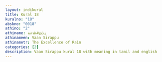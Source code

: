 ```yaml
---
layout: indikural
title: Kural 18
kuralno: "18"
abskno: "0018"
athino: "2"
athiname: வான்சிறப்பு
athinameen: Vaan Sirappu
athinametr: The Excellence of Rain
categories: [2]
description: Vaan Sirappu kural 18 with meaning in tamil and english 
---
```


